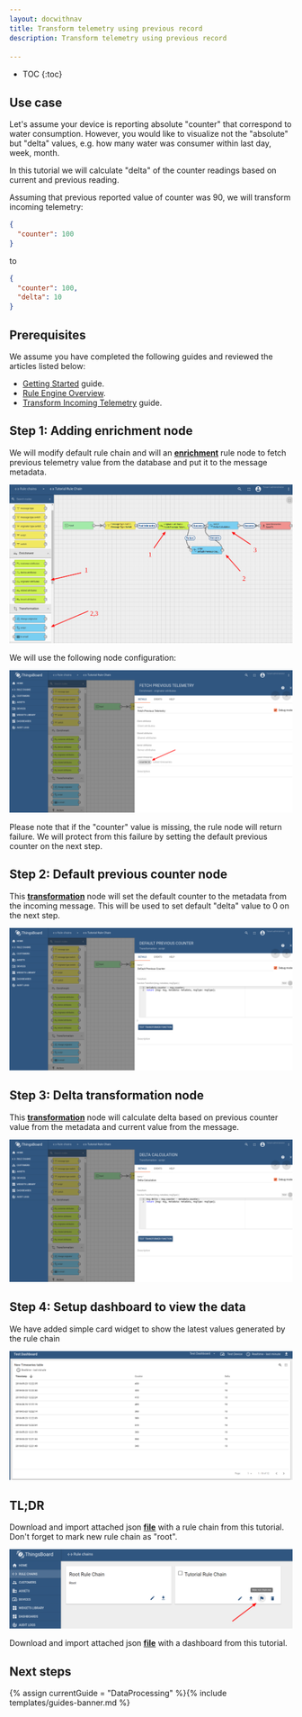 ```yaml
---
layout: docwithnav
title: Transform telemetry using previous record
description: Transform telemetry using previous record

---
```


* TOC
{:toc}

## Use case

Let's assume your device is reporting absolute "counter" that correspond to water consumption. 
However, you would like to visualize not the "absolute" but "delta" values, e.g. how many water was consumer within last day, week, month.   

In this tutorial we will calculate "delta" of the counter readings based on current and previous reading.

Assuming that previous reported value of counter was 90, we will transform incoming telemetry:

```json
{
  "counter": 100
}
```

to

```json
{
  "counter": 100,
  "delta": 10
}
```

## Prerequisites 

We assume you have completed the following guides and reviewed the articles listed below:

  * [Getting Started](/docs/getting-started-guides/helloworld/) guide.
  * [Rule Engine Overview](/docs/user-guide/rule-engine-2-0/overview/).
  * [Transform Incoming Telemetry](/docs/user-guide/rule-engine-2-0/tutorials/transform-incoming-telemetry/) guide.

## Step 1: Adding enrichment node

We will modify default rule chain and will an [**enrichment**](/docs/user-guide/rule-engine-2-0/enrichment-nodes/#originator-attributes) rule node to fetch previous telemetry value from the database and put it to the message metadata.

![image](/images/user-guide/rule-engine-2-0/tutorials/previous/rule-chain.png)

We will use the following node configuration:

![image](/images/user-guide/rule-engine-2-0/tutorials/previous/node-config-step-1.png)

Please note that if the "counter" value is missing, the rule node will return failure. 
We will protect from this failure by setting the default previous counter on the next step.  

## Step 2: Default previous counter node

This [**transformation**](/docs/user-guide/rule-engine-2-0/transformation-nodes/#script-transformation-node) node will set the default counter to the metadata from the incoming message. This will be used to set default "delta" value to 0 on the next step.

![image](/images/user-guide/rule-engine-2-0/tutorials/previous/node-config-step-2.png)

## Step 3: Delta transformation node

This [**transformation**](/docs/user-guide/rule-engine-2-0/transformation-nodes/#script-transformation-node) node will calculate delta based on previous counter value from the metadata and current value from the message. 

![image](/images/user-guide/rule-engine-2-0/tutorials/previous/node-config-step-3.png)

## Step 4: Setup dashboard to view the data

We have added simple card widget to show the latest values generated by the rule chain

![image](/images/user-guide/rule-engine-2-0/tutorials/previous/dashboard.png)

## TL;DR

Download and import attached json [**file**](/docs/user-guide/resources/previous-telemetry-rule-chain.json) with a rule chain from this tutorial. Don't forget to mark new rule chain as "root".

![image](/images/user-guide/rule-engine-2-0/tutorials/make-root.png)

Download and import attached json [**file**](/docs/user-guide/resources/previous-telemetry-dashboard.json) with a dashboard from this tutorial. 


## Next steps

{% assign currentGuide = "DataProcessing" %}{% include templates/guides-banner.md %}

